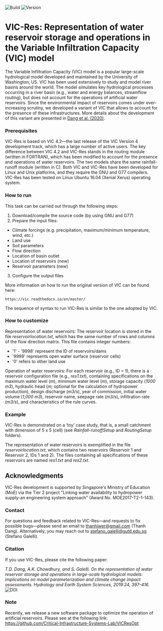  ![Build](https://img.shields.io/badge/VIC--Res-developing-orange) ![Version](https://img.shields.io/badge/version-1.0-blue)

# VIC-Res: Representation of water reservoir storage and operations in the Variable Infiltration Capacity (VIC) model

The Variable Infiltration Capacity (VIC) model is a popular large-scale hydrological model developed and maintained by the University of Washington, US. VIC has been used extensively to study and model river basins around the world. The model simulates key hydrological processes occurring in a river basin (e.g., water and energy balances, streamflow routing), but does not account for the operations of artificial water reservoirs. Since the environmental impact of reservoirs comes under ever-increasing scrutiny, we developed a variant of VIC that allows to account for the presence of these infrastructures. More details about the development of this variant are presented in [Dang et al. (2020)](https://hess.copernicus.org/articles/24/397/2020/hess-24-397-2020.html).

### Prerequisites

VIC-Res is based on VIC 4.2—the last release of the VIC Version 4 development track, which has a large number of active users. The key difference between VIC 4.2 and VIC-Res stands in the routing module (written in FORTRAN), which has been modified to account for the presence and operations of water reservoirs. The two models share the same rainfall-runoff module (written in C). Both VIC and VIC-Res have been developed for Linux and Unix platforms, and they require the GNU and G77 compilers. VIC-Res has been tested on Linux Ubuntu 16.04 (Xenial Xerus) operating system.

### How to run

This task can be carried out through the following steps:
1. Download/compile the source code (by using GNU and G77)
2. Prepare the input files:
* Climate forcings (e.g. precipitation, maximum/minimum temperature, wind, etc.)
* Land use
* Soil parameters
* Flow direction
* Location of basin outlet
* Location of reservoirs (new)
* Reservoir parameters (new)
3. Configure the output files

More information on how to run the original version of VIC can be found here:
```
https://vic.readthedocs.io/en/master/
```
The sequence of syntax to run VIC-Res is similar to the one adopted by VIC.

### How to customize

Representation of water reservoirs:
The reservoir location is stored in the file *reservoirlocation.txt*, which has the same number of rows and columns of the flow direction matrix. This file contains integer numbers:
* '1' - '9998' represent the ID of reservoirs/dams
* '9999' represents open water surface (reservoir cells)
* '0' refers to other land use

Operation of water reservoirs:
For each reservoir (e.g., ID = 1), there is a reservoir configuration file (e.g., *res1.txt*), containing specifications on the maximum water level (*m*), minimum water level (*m*), storage capacity (*1000 m3*), hydraulic head (*m*; optional for the calculation of hydropower production), design discharge (*m3/s*), year of commission, initial water volume (*1,000 m3*), reservoir name, seepage rate (*m3/s*), infiltration rate (*m3/s*), and characteristics of the rule curves. 

### Example 

VIC-Res is demonstrated on a ‘toy’ case study, that is, a small catchment with dimension of 5 x 5 (cell) (see *Rainfall-runoffSetup* and *RoutingSetup* folders). 

The representation of water reservoirs is exemplified in the file *reservoirlocation.txt*, which contains two reservoirs (Reservoir 1 and Reservoir 2, IDs 1 and 2). The files containing all specifications of these reservoirs are named *res1.txt* and *res2.txt*.

## Acknowledgments

VIC-Res development is supported by Singapore's Ministry of Education (MoE) via the Tier 2 project "Linking water availability to hydropower supply-an engineering system approach" (Award No. MOE2017-T2-1-143).

### Contact

For questions and feedback related to VIC-Res—and requests to fix possible bugs—please send an email to thanhiwer@gmail.com (Thanh Dang). Alternatively, you may reach out to stefano_galelli@sutd.edu.sg (Stefano Galelli).

### Citation

If you use VIC-Res, please cite the following paper:

*T.D. Dang, A.K. Chowdhury, and  S. Galelli. On  the  representation  of  water reservoir storage and operations in large-scale hydrological models:  implications on model parameterization and climate change impact assessments. Hydrology and Earth System Sciences, 2019:24, 397–416.* ![DOI](https://img.shields.io/badge/DOI-doi.org%2F10.5194%2Fhess--2019--334-lightgrey)

### Note

Recently, we release a new software package to optimize the operation of artificial reservoirs. Please see at the following link: https://github.com/Critical-Infrastructure-Systems-Lab/VICResOpt
